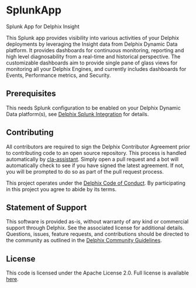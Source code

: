 # SplunkApp
Splunk App for Delphix Insight

This Splunk app provides visibility into various activities of your Delphix deployments by leveraging the Insight data from Delphix Dynamic Data platform. It provides dashboards for continuous monitoring, reporting and high level diagnosability from a real-time and historical perspective. The customizable dashboards aim to provide single pane of glass views for monitoring all your Delphix Engines, and currently includes dashboards for Events, Performance metrics, and Security. 

## Prerequisites

This needs Splunk configuration to be enabled on your Delphix Dynamic Data platform(s), see [Delphix Splunk Integration](https://docs.delphix.com/docs/configuration/monitoring-and-log-management/splunk-integration) for details.


## Contributing

All contributors are required to sign the Delphix Contributor Agreement prior
to contributing code to an open source repository. This process is handled
automatically by [cla-assistant](https://cla-assistant.io/). Simply open a pull
request and a bot will automatically check to see if you have signed the latest
agreement. If not, you will be prompted to do so as part of the pull request
process.

This project operates under the [Delphix Code of
Conduct](https://delphix.github.io/code-of-conduct.html). By participating in
this project you agree to abide by its terms.


## Statement of Support

This software is provided as-is, without warranty of any kind or
commercial support through Delphix. See the associated license for
additional details. Questions, issues, feature requests, and
contributions should be directed to the community as outlined in the
[Delphix Community Guidelines](http://delphix.github.io/community-guidelines.html).

## License

This code is licensed under the Apache License 2.0. Full license is available
[here](./LICENSE).
